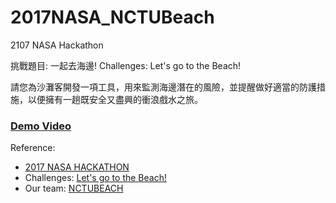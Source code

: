 # 2017NASA_NCTUBeach
2107 NASA Hackathon

挑戰題目: 一起去海邊!
Challenges: Let's go to the Beach!

請您為沙灘客開發一項工具，用來監測海邊潛在的風險，並提醒做好適當的防護措施，以便擁有一趟既安全又盡興的衝浪戲水之旅。

### **[Demo Video](https://hunghw.github.io/2017NASA_NCTUBeach/)**

Reference:
- [2017 NASA HACKATHON](http://spaceappstaiwan.weebly.com/)
- Challenges: [Let's go to the Beach!](https://2017.spaceappschallenge.org/challenges/earth-and-us/lets-go-beach/details)
- Our team: [NCTUBEACH](https://2017.spaceappschallenge.org/challenges/earth-and-us/lets-go-beach/teams/nctubeach/project)
